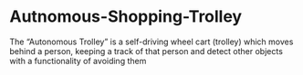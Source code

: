 # Autnomous-Shopping-Trolley

The “Autonomous Trolley” is a self-driving wheel cart (trolley) which moves behind a person, keeping a track of that person and detect other objects with a functionality of avoiding them
